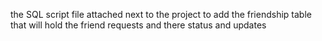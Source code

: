 the SQL script file attached next to the project to add the friendship table that will hold the friend requests and there status and updates
